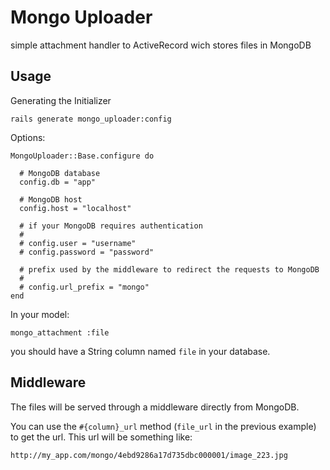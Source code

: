 Mongo Uploader
==============

simple attachment handler to ActiveRecord wich stores files in MongoDB 


Usage
-----

Generating the Initializer

    rails generate mongo_uploader:config

Options:

    MongoUploader::Base.configure do
    
      # MongoDB database
      config.db = "app"
      
      # MongoDB host
      config.host = "localhost"

      # if your MongoDB requires authentication
      #
      # config.user = "username"
      # config.password = "password"

      # prefix used by the middleware to redirect the requests to MongoDB
      #
      # config.url_prefix = "mongo"
    end

In your model:

    mongo_attachment :file

you should have a String column named `file` in your database.


Middleware
----------

The files will be served through a middleware directly from MongoDB.

You can use the `#{column}_url` method (`file_url` in the previous example) to get the url. This url will be something like:

    http://my_app.com/mongo/4ebd9286a17d735dbc000001/image_223.jpg




